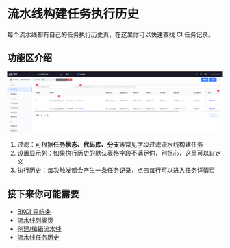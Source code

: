 # 流水线构建任务执行历史

每个流水线都有自己的任务执行历史页，在这里你可以快速查找 CI 任务记录。

## 功能区介绍

![png](../../assets/service_pipeline_history.png)

1. 过滤：可根据**任务状态、代码库、分支**等常见字段过滤流水线构建任务
2. 设置显示列：如果执行历史的默认表格字段不满足你，别担心，这里可以自定义
3. 执行历史：每次触发都会产生一条任务记录，点击每行可以进入任务详情页

## 接下来你可能需要

* [BKCI 导航条](../Console/Console.md)
* [流水线列表页](../Pipeline/pipeline-list.md)
* [创建/编辑流水线](../Pipeline/pipeline-edit-guide/pipeline-edit.md)
* [流水线任务历史](../Pipeline/pipeline-history.md)


